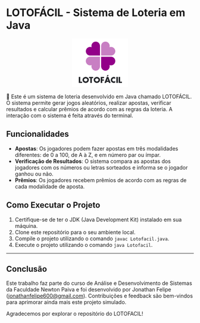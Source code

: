 # LOTOFÁCIL - Sistema de Loteria em Java

<p align="center">
   <img src="https://github.com/adsluizapaiva/LP_lotofacil/blob/main/super.png" >
</p>


🎲 Este é um sistema de loteria desenvolvido em Java chamado LOTOFÁCIL. O sistema permite gerar jogos aleatórios, realizar apostas, verificar resultados e calcular prêmios de acordo com as regras da loteria. A interação com o sistema é feita através do terminal.

## Funcionalidades

- **Apostas**: Os jogadores podem fazer apostas em três modalidades diferentes: de 0 a 100, de A à Z, e em número par ou ímpar.
- **Verificação de Resultados**: O sistema compara as apostas dos jogadores com os números ou letras sorteados e informa se o jogador ganhou ou não.
- **Prêmios**: Os jogadores recebem prêmios de acordo com as regras de cada modalidade de aposta.

## Como Executar o Projeto

1. Certifique-se de ter o JDK (Java Development Kit) instalado em sua máquina.
2. Clone este repositório para o seu ambiente local.
3. Compile o projeto utilizando o comando `javac Lotofacil.java`.
4. Execute o projeto utilizando o comando `java Lotofacil`.

---
## Conclusão
Este trabalho faz parte do curso de Análise e Desenvolvimento de Sistemas da Faculdade Newton Paiva e foi desenvolvido por Jonathan Felipe (jonathanfelipe600@gmail.com). Contribuições e feedback são bem-vindos para aprimorar ainda mais este projeto simulado.

Agradecemos por explorar o repositório do LOTOFACIL!

